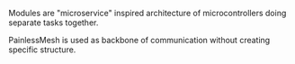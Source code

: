 Modules are "microservice" inspired architecture of microcontrollers doing separate tasks together.

PainlessMesh is used as backbone of communication without creating specific structure.